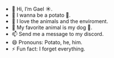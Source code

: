 - 👋 Hi, I’m Gael ☀️.
- 👀 I wanna be a potato 🥔.
- 🌱 I love the animals and the enviroment.
- 💞️ My favorite animal is my dog 🐶.
- 📫 Send me a message to my discord.
- 😄 Pronouns: Potato, he, him.
- ⚡ Fun fact: I forget everything.

<!---
GatoBear/GatoBear is a ✨ special ✨ repository because its `README.md` (this file) appears on your GitHub profile.
You can click the Preview link to take a look at your changes.
--->
